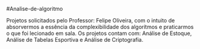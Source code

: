 #Analise-de-algoritmo

Projetos solicitados pelo Professor: Felipe Oliveira, com o intuito de absorvermos a essência da complexibilidade dos algorítmos e praticarmos o que foi lecionado em sala. Os projetos contam com: Análise de Estoque, Análise de Tabelas Esportiva e Análise de Criptografia.

